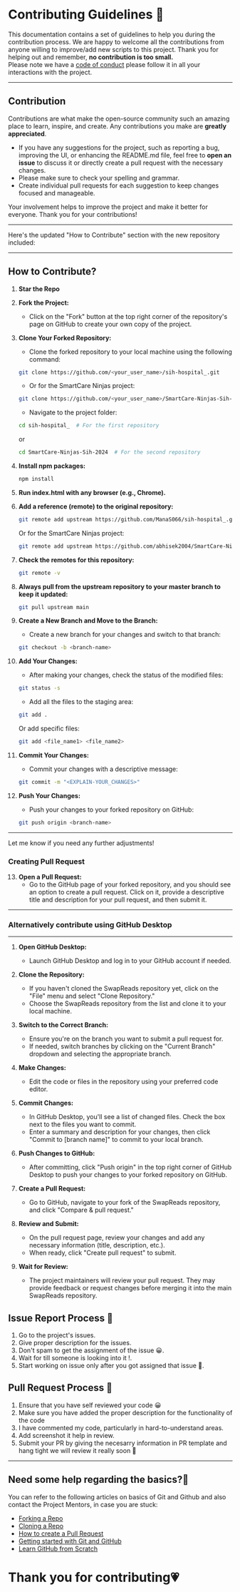 # **Contributing Guidelines** 📄

This documentation contains a set of guidelines to help you during the contribution process.
We are happy to welcome all the contributions from anyone willing to improve/add new scripts to this project.
Thank you for helping out and remember, **no contribution is too small.**
<br>
Please note we have a [code of conduct](CODE_OF_CONDUCT.md) please follow it in all your interactions with the project.

<hr>

## Contribution

Contributions are what make the open-source community such an amazing place to learn, inspire, and create. Any contributions you make are **greatly appreciated**.

- If you have any suggestions for the project, such as reporting a bug, improving the UI, or enhancing the README.md file, feel free to **open an issue** to discuss it or directly create a pull request with the necessary changes.
- Please make sure to check your spelling and grammar.
- Create individual pull requests for each suggestion to keep changes focused and manageable.

Your involvement helps to improve the project and make it better for everyone. Thank you for your contributions!

<hr>

Here's the updated "How to Contribute" section with the new repository included:

---

## How to Contribute?

1. **Star the Repo**

2. **Fork the Project:**

   - Click on the "Fork" button at the top right corner of the repository's page on GitHub to create your own copy of the project.

3. **Clone Your Forked Repository:**

   - Clone the forked repository to your local machine using the following command:

   ```sh
   git clone https://github.com/<your_user_name>/sih-hospital_.git
   ```

   - Or for the SmartCare Ninjas project:

   ```sh
   git clone https://github.com/<your_user_name>/SmartCare-Ninjas-Sih-2024.git
   ```

   - Navigate to the project folder:

   ```sh
   cd sih-hospital_  # For the first repository
   ```
   or
   ```sh
   cd SmartCare-Ninjas-Sih-2024  # For the second repository
   ```

4. **Install npm packages:**

   ```sh
   npm install
   ```

5. **Run index.html with any browser (e.g., Chrome).**

6. **Add a reference (remote) to the original repository:**

   ```sh
   git remote add upstream https://github.com/ManaS066/sih-hospital_.git
   ```

   Or for the SmartCare Ninjas project:

   ```sh
   git remote add upstream https://github.com/abhisek2004/SmartCare-Ninjas-Sih-2024.git
   ```

7. **Check the remotes for this repository:**

   ```sh
   git remote -v
   ```

8. **Always pull from the upstream repository to your master branch to keep it updated:**

   ```sh
   git pull upstream main
   ```

9. **Create a New Branch and Move to the Branch:**

   - Create a new branch for your changes and switch to that branch:

   ```sh
   git checkout -b <branch-name>
   ```

10. **Add Your Changes:**

    - After making your changes, check the status of the modified files:

    ```sh
    git status -s
    ```

    - Add all the files to the staging area:

    ```sh
    git add .
    ```

    Or add specific files:

    ```sh
    git add <file_name1> <file_name2>
    ```

11. **Commit Your Changes:**

    - Commit your changes with a descriptive message:

    ```sh
    git commit -m "<EXPLAIN-YOUR_CHANGES>"
    ```

12. **Push Your Changes:**

    - Push your changes to your forked repository on GitHub:

    ```sh
    git push origin <branch-name>
    ```

---

Let me know if you need any further adjustments!
### Creating Pull Request

13. **Open a Pull Request:**
    - Go to the GitHub page of your forked repository, and you should see an option to create a pull request. Click on it, provide a descriptive title and description for your pull request, and then submit it.

<hr>

### Alternatively contribute using GitHub Desktop

<hr>

1. **Open GitHub Desktop:**

   - Launch GitHub Desktop and log in to your GitHub account if needed.

2. **Clone the Repository:**

   - If you haven't cloned the SwapReads repository yet, click on the "File" menu and select "Clone Repository."
   - Choose the SwapReads repository from the list and clone it to your local machine.

3. **Switch to the Correct Branch:**

   - Ensure you're on the branch you want to submit a pull request for.
   - If needed, switch branches by clicking on the "Current Branch" dropdown and selecting the appropriate branch.

4. **Make Changes:**

   - Edit the code or files in the repository using your preferred code editor.

5. **Commit Changes:**

   - In GitHub Desktop, you'll see a list of changed files. Check the box next to the files you want to commit.
   - Enter a summary and description for your changes, then click "Commit to [branch name]" to commit to your local branch.

6. **Push Changes to GitHub:**

   - After committing, click "Push origin" in the top right corner of GitHub Desktop to push your changes to your forked repository on GitHub.

7. **Create a Pull Request:**

   - Go to GitHub, navigate to your fork of the SwapReads repository, and click "Compare & pull request."

8. **Review and Submit:**

   - On the pull request page, review your changes and add any necessary information (title, description, etc.).
   - When ready, click "Create pull request" to submit.

9. **Wait for Review:**
   - The project maintainers will review your pull request. They may provide feedback or request changes before merging it into the main SwapReads repository.

## **Issue Report Process 📌**

1. Go to the project's issues.
2. Give proper description for the issues.
3. Don't spam to get the assignment of the issue 😀.
4. Wait for till someone is looking into it !.
5. Start working on issue only after you got assigned that issue 🚀.

## **Pull Request Process 🚀**

1. Ensure that you have self reviewed your code 😀
2. Make sure you have added the proper description for the functionality of the code
3. I have commented my code, particularly in hard-to-understand areas.
4. Add screenshot it help in review.
5. Submit your PR by giving the necesarry information in PR template and hang tight we will review it really soon 🚀

<hr>

## **Need some help regarding the basics?🤔**

You can refer to the following articles on basics of Git and Github and also contact the Project Mentors,
in case you are stuck:

- [Forking a Repo](https://help.github.com/en/github/getting-started-with-github/fork-a-repo)
- [Cloning a Repo](https://help.github.com/en/desktop/contributing-to-projects/creating-an-issue-or-pull-request)
- [How to create a Pull Request](https://opensource.com/article/19/7/create-pull-request-github)
- [Getting started with Git and GitHub](https://towardsdatascience.com/getting-started-with-git-and-github-6fcd0f2d4ac6)
- [Learn GitHub from Scratch](https://docs.github.com/en/get-started/start-your-journey/git-and-github-learning-resources)

# **Thank you for contributing💗**
